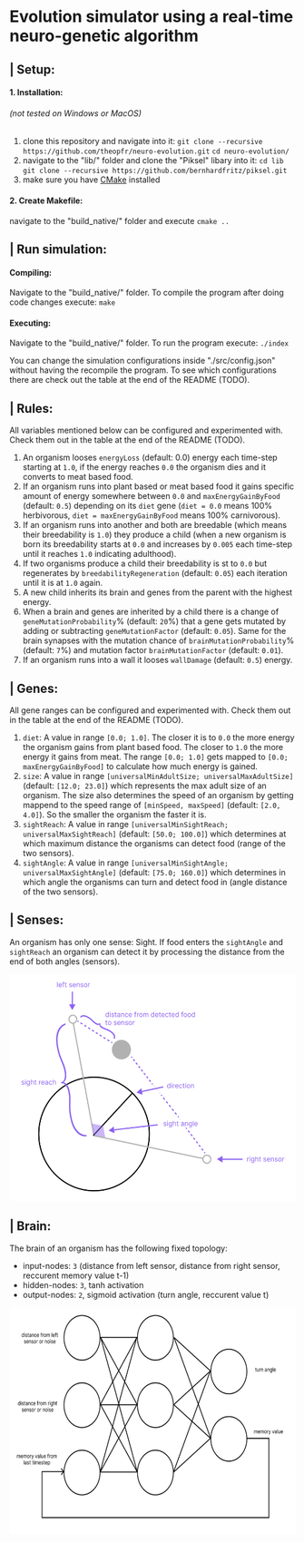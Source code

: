 # Evolution simulator using a real-time neuro-genetic algorithm

## | Setup:
#### 1. Installation:
###### (not tested on Windows or MacOS)

1. clone this repository and navigate into it:
``git clone --recursive https://github.com/theopfr/neuro-evolution.git``
``cd neuro-evolution/``
2. navigate to the "lib/" folder and clone the "Piksel" libary into it:
``cd lib``
``git clone --recursive https://github.com/bernhardfritz/piksel.git``
3. make sure you have [CMake](https://cmake.org/install/) installed

#### 2. Create Makefile:
navigate to the "build_native/" folder and execute ``cmake ..``

## | Run simulation:
#### Compiling:
Navigate to the "build_native/" folder.
To compile the program after doing code changes execute:
``make``

#### Executing:
Navigate to the "build_native/" folder.
To run the program execute:
``./index``

You can change the simulation configurations inside "./src/config.json" without having the recompile the program.
To see which configurations there are check out the table at the end of the README (TODO).


## | Rules:
All variables mentioned below can be configured and experimented with. Check them out in the table at the end of the README (TODO).
1. An organism looses ``energyLoss`` (default: 0.0) energy each time-step starting at ``1.0``, if the energy reaches ``0.0`` the organism dies and it converts to meat based food.
2. If an organism runs into plant based or meat based food it gains specific amount of energy somewhere between ``0.0`` and ``maxEnergyGainByFood`` (default: ``0.5``) depending on its ``diet`` gene (``diet = 0.0`` means 100% herbivorous, ``diet = maxEnergyGainByFood`` means 100% carnivorous).
3. If an organism runs into another and both are breedable (which means their breedability is ``1.0``) they produce a child (when a new organism is born its breedability starts at ``0.0`` and increases by ``0.005`` each time-step until it reaches ``1.0`` indicating adulthood).
4. If two organisms produce a child their breedability is st to ``0.0`` but regenerates by ``breedabilityRegeneration`` (default: ``0.05``) each iteration until it is at ``1.0`` again.
5. A new child inherits its brain and genes from the parent with the highest energy.
6. When a brain and genes are inherited by a child there is a change of ``geneMutationProbability``% (default: ``20``%) that a gene gets mutated by adding or subtracting ``geneMutationFactor`` (default: ``0.05``). Same for the brain synapses with the mutation chance of ``brainMutationProbability``% (default: ``7``%) and mutation factor ``brainMutationFactor`` (default: ``0.01``).
7. If an organism runs into a wall it looses ``wallDamage`` (default: ``0.5``) energy.

## | Genes:
All gene ranges can be configured and experimented with. Check them out in the table at the end of the README (TODO).
1. ``diet``: A value in range ``[0.0; 1.0]``. The closer it is to ``0.0`` the more energy the organism gains from plant based food. The closer to ``1.0`` the more energy it gains from meat. The range ``[0.0; 1.0]`` gets mapped to ``[0.0; maxEnergyGainByFood]`` to calculate how much energy is gained. 
2. ``size``: A value in range ``[universalMinAdultSize; universalMaxAdultSize]`` (default: ``[12.0; 23.0]``) which represents the max adult size of an organism. The size also determines the speed of an organism by getting mappend to the speed range of ``[minSpeed, maxSpeed]`` (default: ``[2.0, 4.0]``). So the smaller the organism the faster it is.
3. ``sightReach``: A value in range ``[universalMinSightReach; universalMaxSightReach]`` (default: ``[50.0; 100.0]``) which determines at which maximum distance the organisms can detect food (range of the two sensors).
4. ``sightAngle``: A value in range ``[universalMinSightAngle; universalMaxSightAngle]`` (default: ``[75.0; 160.0]``) which determines in which angle the organisms can turn and detect food in (angle distance of the two sensors).

## | Senses:
An organism has only one sense: Sight.
If food enters the ``sightAngle`` and ``sightReach`` an organism can detect it by processing the distance from the end of both angles (sensors). 

<img src="/images/organism.png" height="400"/>

## | Brain:
The brain of an organism has the following fixed topology:
- input-nodes: ``3`` (distance from left sensor, distance from right sensor, reccurent memory value t-1)
- hidden-nodes: ``3``, tanh activation
- output-nodes: ``2``, sigmoid activation (turn angle, reccurent value t)

<img src="/images/brain.png" height="400"/>
